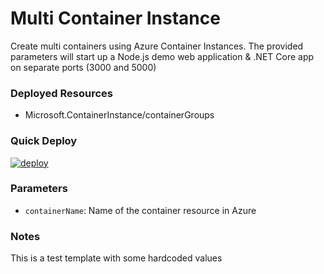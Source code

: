 # Multi Container Instance
Create multi containers using Azure Container Instances. The provided parameters will start up a Node.js demo web application & .NET Core app on separate ports (3000 and 5000)

### Deployed Resources
- Microsoft.ContainerInstance/containerGroups

### Quick Deploy
[![deploy](https://raw.githubusercontent.com/benc-uk/azure-arm/master/etc/azuredeploy.png)](https://portal.azure.com/#create/Microsoft.Template/uri/https%3A%2F%2Fraw.githubusercontent.com%2Fbenc-uk%2Fazure-arm%2Fmaster%2Fcontainer-instances%2Flinux-container-multi%2Fazuredeploy.json)  

### Parameters
- `containerName`: Name of the container resource in Azure

### Notes
This is a test template with some hardcoded values
